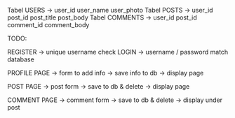 Tabel USERS -> user_id user_name user_photo
Tabel POSTS -> user_id post_id post_title post_body
Tabel COMMENTS -> user_id post_id comment_id comment_body


TODO:

REGISTER -> unique username check
LOGIN -> username / password match database

PROFILE PAGE -> form to add info -> save info to db -> display page

POST PAGE -> post form -> save to db & delete -> display page

COMMENT PAGE -> comment form -> save to db & delete -> display under post


